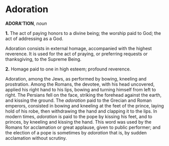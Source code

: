 # Adoration

**ADORA'TION**, _noun_

**1.** The act of paying honors to a divine being; the worship paid to God; the act of addressing as a God.

Adoration consists in external homage, accompanied with the highest reverence. It is used for the act of praying, or preferring requests or thanksgiving, to the Supreme Being.

**2.** Homage paid to one in high esteem; profound reverence.

Adoration, among the Jews, as performed by bowing, kneeling and prostration. Among the Romans, the devotee, with his head uncovered, applied his right hand to his lips, bowing and turning himself from left to right. The Persians fell on the face, striking the forehead against the earth, and kissing the ground. The _adoration_ paid to the Grecian and Roman emperors, consisted in bowing and kneeling at the feet of the prince, laying hold of his robe, then withdrawing the hand and clapping it to the lips. In modern times, _adoration_ is paid to the pope by kissing his feet, and to princes, by kneeling and kissing the hand. This word was used by the Romans for acclamation or great applause, given to public performer; and the election of a pope is sometimes by _adoration_ that is, by sudden acclamation without scrutiny.